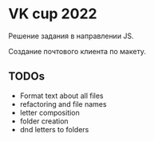 # VK cup 2022

Решение задания в направлении JS.

Создание почтового клиента по макету.

## TODOs
- Format text about all files
- refactoring and file names
- letter composition
- folder creation
- dnd letters to folders
